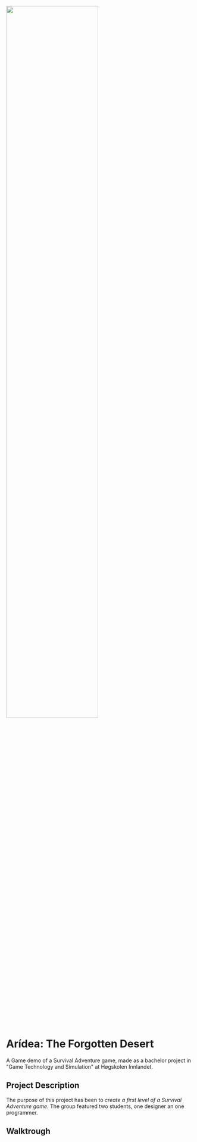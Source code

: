 <img src="https://github.com/Bsktrrl/Bsktrrl.github.io/blob/main/images/Aridea.gif" width="70%"/><br>

# Arídea: The Forgotten Desert
A Game demo of a Survival Adventure game, made as a bachelor project in "Game Technology and Simulation" at Høgskolen Innlandet.

## Project Description
The purpose of this project has been to *create a first level of a Survival Adventure game*. The group featured two students, one designer an one programmer. 

## Walktrough
